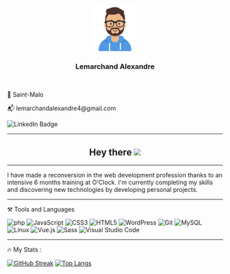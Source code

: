 
<div id="header" align="center">
    <img src="avatars.svg" width="100" alt="Conding GIF">
    <h3> Lemarchand Alexandre</h3>
    <br>
    <p align="left">🏡 Saint-Malo </p>
    <p align="left">📬 lemarchandalexandre4@gmail.com</p>
    <a href="https://www.linkedin.com/in/alexandre-lemarchand">
        <img height="18" align="left"
            src="https://img.shields.io/badge/LinkedIn-blue?style=for-the-badge&logo=linkedin&logoColor=white"
            alt="LinkedIn Badge" />
    </a>
</div>

<br>

- - -


<h2 align='center'>
    Hey there
    <img src="https://media.giphy.com/media/hvRJCLFzcasrR4ia7z/giphy.gif" height="20px" />
</h2>




- - -

I have made a reconversion in the web development profession thanks to an intensive 6 months training at O'Clock.
I'm currently completing my skills and discovering new technologies by developing personal projects.

- - -

⚒️ Tools and Languages

<div>
<img width="40" src="https://cdn.jsdelivr.net/gh/devicons/devicon/icons/php/php-plain.svg"  title="php" alt="php"/>
<img width="40" src="https://cdn.jsdelivr.net/gh/devicons/devicon/icons/javascript/javascript-original.svg" title="JavaScript" alt="JavaScript"/>
<img width="40" src="https://cdn.jsdelivr.net/gh/devicons/devicon/icons/css3/css3-original-wordmark.svg" title="CSS3" alt="CSS3"/>
<img width="40" src="https://cdn.jsdelivr.net/gh/devicons/devicon/icons/html5/html5-original-wordmark.svg" title="HTML5" alt="HTML5"/>
<img width="40" src="https://cdn.jsdelivr.net/gh/devicons/devicon/icons/wordpress/wordpress-original.svg" title="WordPress" alt="WordPress"/>
<img width="40" src="https://cdn.jsdelivr.net/gh/devicons/devicon/icons/git/git-original.svg" title="Git" alt="Git"/>
<img width="40" src="https://cdn.jsdelivr.net/gh/devicons/devicon/icons/mysql/mysql-original-wordmark.svg" title="MySQL" alt="MySQL"/>
<img width="40" src="https://cdn.jsdelivr.net/gh/devicons/devicon/icons/linux/linux-original.svg" title="Linux" alt="Linux"/>
<img width="40" src="https://cdn.jsdelivr.net/gh/devicons/devicon/icons/vuejs/vuejs-original-wordmark.svg" title="Vue.js" alt="Vue.js"/>
<img width="40" src="https://cdn.jsdelivr.net/gh/devicons/devicon/icons/sass/sass-original.svg" title="Sass" alt="Sass"/>
<img width="40" src="https://cdn.jsdelivr.net/gh/devicons/devicon/icons/vscode/vscode-original-wordmark.svg" title="Visual Studio Code" alt="Visual Studio Code"/>
</div>

- - - 
🔥 My Stats :

[![GitHub Streak](https://github-readme-streak-stats.herokuapp.com?user=Al3sandre&theme=dark&hide_border=true&date_format=M%20j%5B%2C%20Y%5D)](https://git.io/streak-stats)
[![Top Langs](https://github-readme-stats.vercel.app/api/top-langs/?username=Al3sandre&layout=compact&theme=vision-friendly-dark)](https://github.com/anuraghazra/github-readme-stats)
